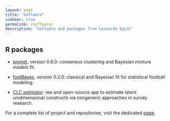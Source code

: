 ```yaml
---
layout: page
title: "Software"
sidebar: true
permalink: /software/
description: "Software and packages from Leonardo Egidi"
---
```


## R packages

- [pivmet](https://CRAN.R-project.org/package=pivmet ), version 0.6.0: consensus clustering and Bayesian mixture models fit.

- [footBayes](https://CRAN.R-project.org/package=footBayes), version 0.2.0: classical and Bayesian fit for statistical football modeling.

- [CLC estimator](https://www.clcestimator.com/): ree and open-source app to estimate latent unidimensional constructs via congeneric approaches in survey research.

For a complete list of project and repositories, visit the dedicated [page](https://github.com/LeoEgidi?tab=repositories). 
